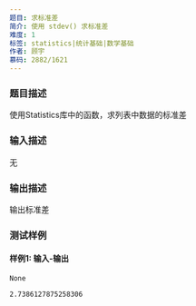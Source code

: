 ```yaml
---
题目: 求标准差
简介: 使用 stdev() 求标准差
难度: 1
标签: statistics|统计基础|数学基础
作者: 顾宇
慕码: 2882/1621
---
```


### 题目描述

使用Statistics库中的函数，求列表中数据的标准差

### 输入描述

无

### 输出描述

输出标准差

### 测试样例

#### 样例1: 输入-输出

```
None
```

```
2.7386127875258306
```

